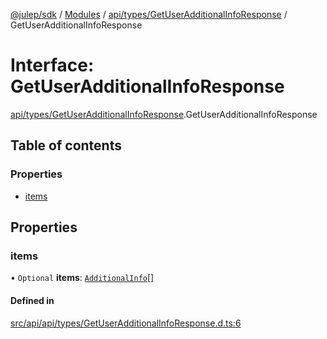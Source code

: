 [@julep/sdk](../README.md) / [Modules](../modules.md) / [api/types/GetUserAdditionalInfoResponse](../modules/api_types_GetUserAdditionalInfoResponse.md) / GetUserAdditionalInfoResponse

# Interface: GetUserAdditionalInfoResponse

[api/types/GetUserAdditionalInfoResponse](../modules/api_types_GetUserAdditionalInfoResponse.md).GetUserAdditionalInfoResponse

## Table of contents

### Properties

- [items](api_types_GetUserAdditionalInfoResponse.GetUserAdditionalInfoResponse.md#items)

## Properties

### items

• `Optional` **items**: [`AdditionalInfo`](api_types_AdditionalInfo.AdditionalInfo.md)[]

#### Defined in

[src/api/api/types/GetUserAdditionalInfoResponse.d.ts:6](https://github.com/julep-ai/samantha-monorepo/blob/9aefd53/sdks/js/src/api/api/types/GetUserAdditionalInfoResponse.d.ts#L6)
